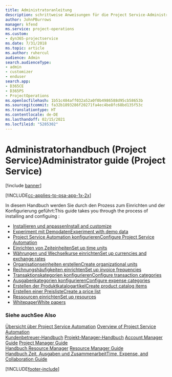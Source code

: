 ```yaml
---
title: Administratoranleitung
description: schrittweise Anweisungen für die Project Service-Administration
author: JohnPBurrows
manager: kfend
ms.service: project-operations
ms.custom:
- dyn365-projectservice
ms.date: 7/31/2018
ms.topic: article
ms.author: ruhercul
audience: Admin
search.audienceType:
- admin
- customizer
- enduser
search.app:
- D365CE
- D365PS
- ProjectOperations
ms.openlocfilehash: 1b51c484aff032a52a0f0b4986588d95cb58653b
ms.sourcegitcommit: fa32b1893286f20271fa4ec4be8fc68bd135f53c
ms.translationtype: HT
ms.contentlocale: de-DE
ms.lasthandoff: 02/15/2021
ms.locfileid: "5285302"
---
```

# <a name="administrator-guide-project-service"></a><span data-ttu-id="0ae53-103">Administratorhandbuch (Project Service)</span><span class="sxs-lookup"><span data-stu-id="0ae53-103">Administrator guide (Project Service)</span></span>

[!include [banner](../includes/psa-now-project-operations.md)]

[!INCLUDE[cc-applies-to-psa-app-1x-2x](../includes/cc-applies-to-psa-app-1x-2x.md)]

<span data-ttu-id="0ae53-104">In diesem Handbuch werden Sie durch den Prozess zum Einrichten und der Konfigurierung geführt:</span><span class="sxs-lookup"><span data-stu-id="0ae53-104">This guide takes you through the process of installing and configuing :</span></span>  
  
- [<span data-ttu-id="0ae53-105">Installieren und anpassen</span><span class="sxs-lookup"><span data-stu-id="0ae53-105">Install and customize</span></span>](install-customize.md)
- [<span data-ttu-id="0ae53-106">Experiment mit Demodaten</span><span class="sxs-lookup"><span data-stu-id="0ae53-106">Experiment with demo data</span></span>](use-demo-data.md)
- [<span data-ttu-id="0ae53-107">Project Service Automation konfigurieren</span><span class="sxs-lookup"><span data-stu-id="0ae53-107">Configure Project Service Automation</span></span>](configure.md)
- [<span data-ttu-id="0ae53-108">Einrichten von Zeiteinheiten</span><span class="sxs-lookup"><span data-stu-id="0ae53-108">Set up time units</span></span>](set-up-time-units.md)
- [<span data-ttu-id="0ae53-109">Währungen und Wechselkurse einrichten</span><span class="sxs-lookup"><span data-stu-id="0ae53-109">Set up currencies and exchange rates</span></span>](set-up-currencies-exchange-rates.md)
- [<span data-ttu-id="0ae53-110">Organisationseinheiten erstellen</span><span class="sxs-lookup"><span data-stu-id="0ae53-110">Create organizational units</span></span>](create-organizational-units.md)
- [<span data-ttu-id="0ae53-111">Rechnungshäufigkeiten einrichten</span><span class="sxs-lookup"><span data-stu-id="0ae53-111">Set up invoice frequencies</span></span>](set-up-invoice-frequencies.md)
- [<span data-ttu-id="0ae53-112">Transaktionskategorien konfigurieren</span><span class="sxs-lookup"><span data-stu-id="0ae53-112">Configure transaction categories</span></span>](configure-transaction-categories.md)
- [<span data-ttu-id="0ae53-113">Ausgabenkategorien konfigurieren</span><span class="sxs-lookup"><span data-stu-id="0ae53-113">Configure expense categories</span></span>](configure-expense-categories.md)
- [<span data-ttu-id="0ae53-114">Erstellen der Produktkatalogartikel</span><span class="sxs-lookup"><span data-stu-id="0ae53-114">Create product catalog items</span></span>](create-product-catalog-items.md)
- [<span data-ttu-id="0ae53-115">Erstellen einer Preisliste</span><span class="sxs-lookup"><span data-stu-id="0ae53-115">Create a price list</span></span>](create-price-list.md)
- [<span data-ttu-id="0ae53-116">Ressourcen einrichten</span><span class="sxs-lookup"><span data-stu-id="0ae53-116">Set up resources</span></span>](set-up-resources.md)
- [<span data-ttu-id="0ae53-117">Whitepaper</span><span class="sxs-lookup"><span data-stu-id="0ae53-117">White papers</span></span>](white-papers.md)
  
### <a name="see-also"></a><span data-ttu-id="0ae53-118">Siehe auch</span><span class="sxs-lookup"><span data-stu-id="0ae53-118">See Also</span></span>  
 <span data-ttu-id="0ae53-119">[Übersicht über Project Service Automation](../psa/overview.md)  </span><span class="sxs-lookup"><span data-stu-id="0ae53-119">[Overview of Project Service Automation](../psa/overview.md)  </span></span>  
 <span data-ttu-id="0ae53-120">[Kundenbetreuer-Handbuch](../psa/account-manager-guide.md) [Projekt-Manager-Handbuch](../psa/project-manager-guide.md) </span><span class="sxs-lookup"><span data-stu-id="0ae53-120">[Account Manager Guide](../psa/account-manager-guide.md) [Project Manager Guide](../psa/project-manager-guide.md) </span></span>  
 <span data-ttu-id="0ae53-121">[Handbuch Resource Manager](../psa/resource-manager-guide.md) </span><span class="sxs-lookup"><span data-stu-id="0ae53-121">[Resource Manager Guide](../psa/resource-manager-guide.md) </span></span>  
 [<span data-ttu-id="0ae53-122">Handbuch Zeit, Ausgaben und Zusammenarbeit</span><span class="sxs-lookup"><span data-stu-id="0ae53-122">Time, Expense, and Collaboration Guide</span></span>](../psa/time-expense-collaboration-guide.md)


[!INCLUDE[footer-include](../includes/footer-banner.md)]